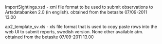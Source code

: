 ImportSightings.xsd - xml file format to be used to submit observations to Artsdatabanken 2.0 (in english).
			obtained from the betasite 07/09-2011 13.00
			
ap2_template_sv.xls - xls file format that is used to copy paste rows into the web UI to
			submit reports, swedish version. None other available atm.
			obtained from the betasite 07/09-2011 13.00